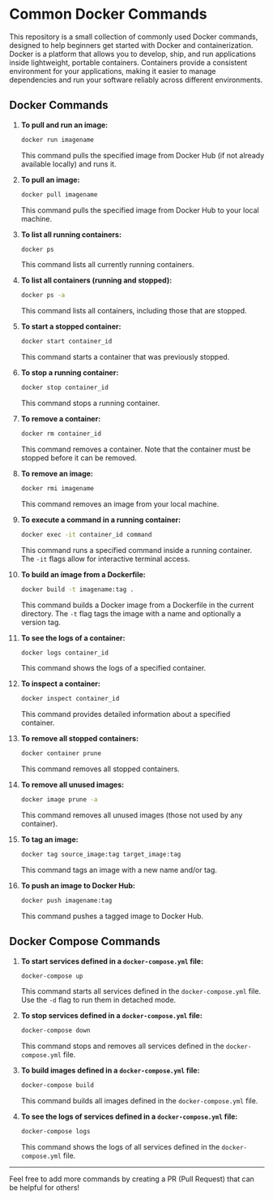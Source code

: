 
# Common Docker Commands

This repository is a small collection of commonly used Docker commands, designed to help beginners get started with Docker and containerization. Docker is a platform that allows you to develop, ship, and run applications inside lightweight, portable containers. Containers provide a consistent environment for your applications, making it easier to manage dependencies and run your software reliably across different environments.

## Docker Commands

1. **To pull and run an image:**
   ```sh
   docker run imagename
   ```
   This command pulls the specified image from Docker Hub (if not already available locally) and runs it.

2. **To pull an image:**
   ```sh
   docker pull imagename
   ```
   This command pulls the specified image from Docker Hub to your local machine.

3. **To list all running containers:**
   ```sh
   docker ps
   ```
   This command lists all currently running containers.

4. **To list all containers (running and stopped):**
   ```sh
   docker ps -a
   ```
   This command lists all containers, including those that are stopped.

5. **To start a stopped container:**
   ```sh
   docker start container_id
   ```
   This command starts a container that was previously stopped.

6. **To stop a running container:**
   ```sh
   docker stop container_id
   ```
   This command stops a running container.

7. **To remove a container:**
   ```sh
   docker rm container_id
   ```
   This command removes a container. Note that the container must be stopped before it can be removed.

8. **To remove an image:**
   ```sh
   docker rmi imagename
   ```
   This command removes an image from your local machine.

9. **To execute a command in a running container:**
   ```sh
   docker exec -it container_id command
   ```
   This command runs a specified command inside a running container. The `-it` flags allow for interactive terminal access.

10. **To build an image from a Dockerfile:**
    ```sh
    docker build -t imagename:tag .
    ```
    This command builds a Docker image from a Dockerfile in the current directory. The `-t` flag tags the image with a name and optionally a version tag.

11. **To see the logs of a container:**
    ```sh
    docker logs container_id
    ```
    This command shows the logs of a specified container.

12. **To inspect a container:**
    ```sh
    docker inspect container_id
    ```
    This command provides detailed information about a specified container.

13. **To remove all stopped containers:**
    ```sh
    docker container prune
    ```
    This command removes all stopped containers.

14. **To remove all unused images:**
    ```sh
    docker image prune -a
    ```
    This command removes all unused images (those not used by any container).

15. **To tag an image:**
    ```sh
    docker tag source_image:tag target_image:tag
    ```
    This command tags an image with a new name and/or tag.

16. **To push an image to Docker Hub:**
    ```sh
    docker push imagename:tag
    ```
    This command pushes a tagged image to Docker Hub.

## Docker Compose Commands

1. **To start services defined in a `docker-compose.yml` file:**
   ```sh
   docker-compose up
   ```
   This command starts all services defined in the `docker-compose.yml` file. Use the `-d` flag to run them in detached mode.

2. **To stop services defined in a `docker-compose.yml` file:**
   ```sh
   docker-compose down
   ```
   This command stops and removes all services defined in the `docker-compose.yml` file.

3. **To build images defined in a `docker-compose.yml` file:**
   ```sh
   docker-compose build
   ```
   This command builds all images defined in the `docker-compose.yml` file.

4. **To see the logs of services defined in a `docker-compose.yml` file:**
   ```sh
   docker-compose logs
   ```
   This command shows the logs of all services defined in the `docker-compose.yml` file.

---

Feel free to add more commands by creating a PR (Pull Request) that can be helpful for others!
